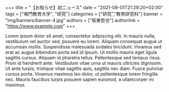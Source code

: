 +++
title = "【お知らせ】初ニュース"
date = "2021-08-01T21:29:20+02:00"
tags = ["鳴門教育大学", "研究"]
categories = ["研究","教育研究科"]
banner = "img/banners/banner-4.jpg"
authors = ["阪東哲也"]
authorlink = "https://www.example.com"
+++

Lorem ipsum dolor sit amet, consectetur adipiscing elit. In mauris nulla, vestibulum vel auctor sed, posuere eu lorem. Aliquam consequat augue ut accumsan mollis. Suspendisse malesuada sodales tincidunt. Vivamus sed erat ac augue bibendum porta sed id ipsum. Ut mollis mauris eget ligula sagittis cursus. Aliquam id pharetra tellus. Pellentesque sed tempus risus. Proin id hendrerit ante. Vestibulum vitae urna ut mauris ultricies dignissim. Ut ante turpis, tristique vitae sagittis quis, sagittis nec diam. Fusce pulvinar cursus porta. Vivamus maximus leo dolor, ut pellentesque lorem fringilla nec. Mauris faucibus turpis posuere sapien euismod, a ullamcorper mi maximus.